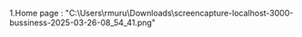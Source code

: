 1.Home page :
"C:\Users\rmuru\Downloads\screencapture-localhost-3000-bussiness-2025-03-26-08_54_41.png"
